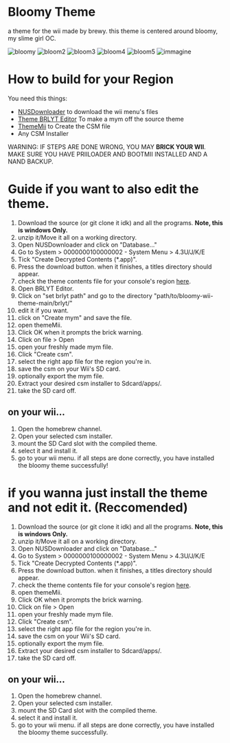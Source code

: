 # Bloomy Theme

a theme for the wii made by brewy.
this theme is centered around bloomy, my slime girl OC.
 
 
 
![bloomy](https://media.discordapp.net/attachments/1275884332518736046/1317802523142258760/image.png?ex=676002bd&is=675eb13d&hm=a37c5c6d64e22fbaa23696aabdf599317709e21c384d1c96afbe6804554fb5fa&=&format=webp&quality=lossless&width=587&height=468)
![bloom2](https://media.discordapp.net/attachments/1275884332518736046/1317802558487789568/image.png?ex=676002c5&is=675eb145&hm=1a21f9a4d70653bfce7b804bc68fbbc0c39f42aeb8eeb4bee34c2687b21b81c9&=&format=webp&quality=lossless&width=587&height=468)
![bloom3](https://media.discordapp.net/attachments/1275884332518736046/1317802604914540654/image.png?ex=676002d0&is=675eb150&hm=c65c10949aeaed913feea393cbf668660b345d0bd714cb3ed346fecf157864d8&=&format=webp&quality=lossless&width=438&height=350)
![bloom4](https://media.discordapp.net/attachments/1275884332518736046/1317822790266650634/image.png?ex=6760159d&is=675ec41d&hm=45f1f9a7d22cf9d71c12c02c30a91a87af07159238bca16e94740a5a69049b8b&=&format=webp&quality=lossless&width=587&height=468)
![bloom5](https://media.discordapp.net/attachments/1275884332518736046/1317822928938864741/image.png?ex=676015be&is=675ec43e&hm=7c9cbc0ccbe43fc65f270f929f685bbabbb7011c2d47110b9e8f902d2093cf3a&=&format=webp&quality=lossless&width=587&height=468)
![immagine](https://github.com/user-attachments/assets/6cc259cc-ffe1-4211-8c25-29f96ef6ba40)




# How to build for your Region

You need this things:
- [NUSDownloader](https://github.com/WiiDatabase/nusdownloader) to download the wii menu's files
- [Theme BRLYT Editor](https://www.dropbox.com/s/9oiord3mnnh26xt/Theme%20Brlyt%20Editor.exe?dl=1) To make a mym off the source theme
- [ThemeMii](https://wii.guide/assets/files/New_ThemeMii_MOD.zip) to Create the CSM file
- Any CSM Installer

WARNING: IF STEPS ARE DONE WRONG, YOU MAY **BRICK YOUR WII**. MAKE SURE YOU HAVE PRIILOADER AND BOOTMII INSTALLED AND A NAND BACKUP.

# Guide if you want to also edit the theme.

1. Download the source (or git clone it idk) and all the programs. **Note, this is windows Only.**
2. unzip it/Move it all on a working directory.
3. Open NUSDownloader and click on "Database..."
4. Go to System > 0000000100000002 - System Menu > 4.3U/J/K/E
5. Tick "Create Decrypted Contents (*.app)".
6. Press the download button. when it finishes, a titles directory should appear.
7. check the theme contents file for your console's region [here](https://sites.google.com/site/completesg/system-hacks/Mymenuify).
8. Open BRLYT Editor.
9.  Click on "set brlyt path" and go to the directory "path/to/bloomy-wii-theme-main/brlyt/"
10.  edit it if you want.
11.  click on "Create mym" and save the file.
12.  open themeMii.
13.  Click OK when it prompts the brick warning.
14.  Click on file > Open
15.  open your freshly made mym file.
16.  Click "Create csm".
17.  select the right app file for the region you're in.
18.  save the csm on your Wii's SD card.
19.  optionally export the mym file.
20.  Extract your desired csm installer to Sdcard/apps/.
21. take the SD card off.

## on your wii...
1. Open the homebrew channel.
2. Open your selected csm installer.
3. mount the SD Card slot with the compiled theme.
4. select it and install it.
5. go to your wii menu.
if all steps are done correctly, you have installed the bloomy theme successfully!

# if you wanna just install the theme and not edit it. (Reccomended)



1. Download the source (or git clone it idk) and all the programs. **Note, this is windows Only.**
2. unzip it/Move it all on a working directory.
3. Open NUSDownloader and click on "Database..."
4. Go to System > 0000000100000002 - System Menu > 4.3U/J/K/E
5. Tick "Create Decrypted Contents (*.app)".
6. Press the download button. when it finishes, a titles directory should appear.
7. check the theme contents file for your console's region [here](https://sites.google.com/site/completesg/system-hacks/Mymenuify).
8.  open themeMii.
9.  Click OK when it prompts the brick warning.
10.  Click on file > Open
11.  open your freshly made mym file.
12.  Click "Create csm".
13.  select the right app file for the region you're in.
14.  save the csm on your Wii's SD card.
15.  optionally export the mym file.
16.  Extract your desired csm installer to Sdcard/apps/.
17. take the SD card off.

## on your wii...
1. Open the homebrew channel.
2. Open your selected csm installer.
3. mount the SD Card slot with the compiled theme.
4. select it and install it.
5. go to your wii menu.
if all steps are done correctly, you have installed the bloomy theme successfully.
